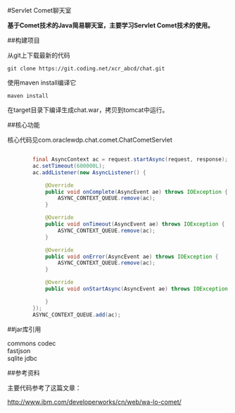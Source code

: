 #Servlet Comet聊天室

**基于Comet技术的Java简易聊天室，主要学习Servlet Comet技术的使用。**

##构建项目

从git上下载最新的代码

`git clone https://git.coding.net/xcr_abcd/chat.git`

使用maven install编译它  

`maven install`  

在target目录下编译生成chat.war，拷贝到tomcat中运行。


##核心功能

核心代码见com.oraclewdp.chat.comet.ChatCometServlet

```java

		final AsyncContext ac = request.startAsync(request, response);
        ac.setTimeout(600000L);
        ac.addListener(new AsyncListener() {

            @Override
            public void onComplete(AsyncEvent ae) throws IOException {
                ASYNC_CONTEXT_QUEUE.remove(ac);
            }

            @Override
            public void onTimeout(AsyncEvent ae) throws IOException {
                ASYNC_CONTEXT_QUEUE.remove(ac);
            }

            @Override
            public void onError(AsyncEvent ae) throws IOException {
                ASYNC_CONTEXT_QUEUE.remove(ac);
            }

            @Override
            public void onStartAsync(AsyncEvent ae) throws IOException {

            }
        });
        ASYNC_CONTEXT_QUEUE.add(ac);
```


##jar库引用

commons codec  
fastjson  
sqlite jdbc  

##参考资料

主要代码参考了这篇文章：  

http://www.ibm.com/developerworks/cn/web/wa-lo-comet/
